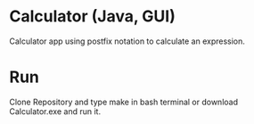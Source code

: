 # Calculator (Java, GUI)

Calculator app using postfix notation to calculate an expression.

# Run

Clone Repository and type make in bash terminal or download Calculator.exe and run it.
